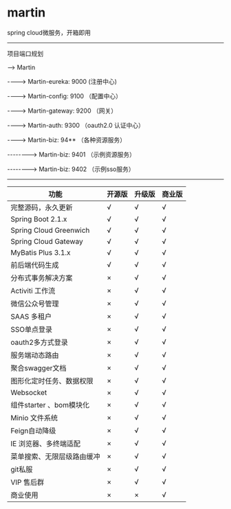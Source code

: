 # martin
spring cloud微服务，开箱即用

----

项目端口规划

--> Martin

----> Martin-eureka: 9000 (注册中心)

----> Martin-config: 9100 （配置中心）

----> Martin-gateway: 9200 （网关）

----> Martin-auth: 9300  （oauth2.0 认证中心）

----> Martin-biz: 94**  （各种资源服务）

--------> Martin-biz: 9401  （示例资源服务）

--------> Martin-biz: 9402  （示例sso服务）

----



|功能|开源版 |升级版|商业版|
|--|--|--|--|
完整源码，永久更新                   | √ | √ |√ |
Spring Boot 2.1.x                    | √ | √ |√ |
Spring Cloud Greenwich               | √ | √ |√ |
Spring Cloud Gateway                 | √ | √ |√ |
MyBatis Plus 3.1.x                   | √ | √ |√ |
前后端代码生成                       | √ | √ |√ |
分布式事务解决方案                   | × | √ |√ |
Activiti 工作流                      | × | √ |√ |
微信公众号管理                       | × | √ |√ |
SAAS 多租户                          | × | √ |√ |
SSO单点登录                          | × | √ |√ |
oauth2多方式登录                     | × | √ |√ |
服务端动态路由                       | × | √ |√ |
聚合swagger文档                      | × | √ |√ |
图形化定时任务、数据权限             | × | √ |√ |
Websocket                            | × | √ |√ |
组件starter 、bom模块化              | × | √ |√ |
Minio 文件系统                       | × | √ |√ |
Feign自动降级                        | × | √ |√ |
IE 浏览器、多终端适配                | × | √ |√ |
菜单搜索、无限层级路由缓冲           | × | √ |√ |
git私服                              | × | √ |√ |
VIP 售后群                           | × | √ |√ |
商业使用                             | × | × |√ |


